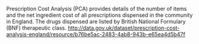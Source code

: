 Prescription Cost Analysis (PCA) provides details of the number of items and the net ingredient cost of all prescriptions dispensed in the community in England. The drugs dispensed are listed by British National Formulary (BNF) therapeutic class.
http://data.gov.uk/dataset/prescription-cost-analysis-england/resource/b76be5ac-2483-4ab8-943b-e65ea4d5b47f